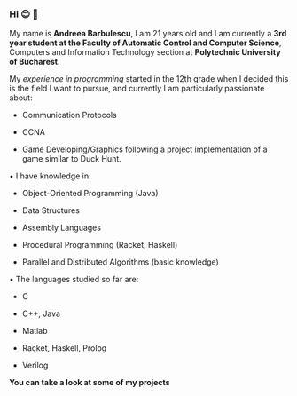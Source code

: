 ### Hi :blush: :floppy_disk:
My name is **Andreea Barbulescu**, I am 21 years old and I am currently a **3rd year student at the Faculty of Automatic Control and Computer Science**, Computers and Information Technology section at **Polytechnic University of Bucharest**.


My *experience in programming* started in the 12th grade when I decided this is the field I want to pursue, and currently I am particularly passionate about:


* Communication Protocols

* CCNA 

* Game Developing/Graphics following a project implementation of a game similar to Duck Hunt.


• I have knowledge in: 


* Object-Oriented Programming (Java)


* Data Structures


* Assembly Languages


* Procedural Programming (Racket, Haskell)


* Parallel and Distributed Algorithms (basic knowledge)


• The languages studied so far are: 


- C

- C++, Java

- Matlab 

- Racket, Haskell, Prolog

- Verilog


**You can take a look at some of my projects**
